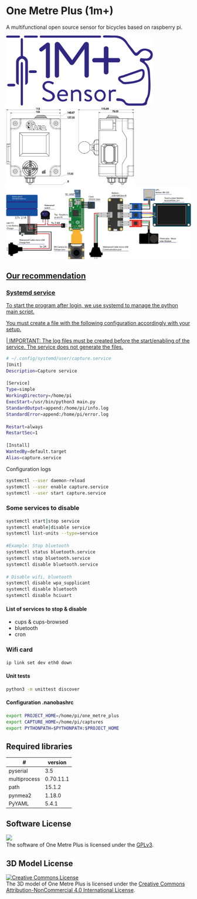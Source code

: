 # One Metre Plus (1m+)

A multifunctional open source sensor for bicycles based on raspberry pi.

<a href="https://github.com/LAEQ/OneMetrePlus/blob/master/ressources/Logo_One_Meter_Plus.png"><img src="https://github.com/LAEQ/OneMetrePlus/blob/master/ressources/Logo_One_Meter_Plus.png" width="400"/>
  <a href="https://github.com/LAEQ/OneMetrePlus/blob/master/ressources/Plan_One_metre_plus.png">
  <img src="https://github.com/LAEQ/OneMetrePlus/blob/master/ressources/Plan_One_metre_plus.png" width="350"/>
<a href="https://github.com/LAEQ/OneMetrePlus/blob/master/ressources/Schema.png">
  <img src="https://github.com/LAEQ/OneMetrePlus/blob/master/ressources/Schema.png" width="800"/>
  
## Our recommendation
### Systemd service  

To start the program after login, we use systemd to manage the python main script.

You must create a file with the following configuration accordingly with your setup. 

| IMPORTANT: The log files must be created before the start/enabling of the service. The service does not generate the files.
```bash
# ~/.config/systemd/user/capture.service
[Unit]
Description=Capture service

[Service]
Type=simple
WorkingDirectory=/home/pi
ExecStart=/usr/bin/python3 main.py
StandardOutput=append:/home/pi/info.log
StandardError=append:/home/pi/error.log

Restart=always
RestartSec=1

[Install]
WantedBy=default.target
Alias=capture.service
```

Configuration logs
```bash
systemctl --user daemon-reload
systemctl --user enable capture.service
systemctl --user start capture.service
```

### Some services to disable 

```bash
systemctl start|stop service
systemctl enable|disable service
systemctl list-units --type=service

#Example: Stop bluetooth
systemctl status bluetooth.service
systemctl stop bluetooth.service
systemctl disable bluetooth.service

# Disable wifi, bluetooth
systemctl disable wpa_supplicant
systemctl disable bluetooth
systemctl disable hciuart
```

#### List of services to stop & disable
- cups & cups-browsed
- bluetooth
- cron 

### Wifi card
```bash
ip link set dev eth0 down
```

#### Unit tests
```bash
python3 -m unittest discover
```

#### Configuration .nanobashrc
```bash
export PROJECT_HOME=/home/pi/one_metre_plus
export CAPTURE_HOME=/home/pi/captures
export PYTHONPATH=$PYTHONPATH:$PROJECT_HOME
```
  
## Required libraries

| # | version |
| --- | --- |
| pyserial  | 3.5 |
| multiprocess  | 0.70.11.1|
| path  | 15.1.2 |
| pynmea2  | 1.18.0 | 
| PyYAML  | 5.4.1 |
  
## Software License
  <a href="https://www.gnu.org/licenses/quick-guide-gplv3.html"><img src="https://www.gnu.org/graphics/gplv3-127x51.png" width="100"/></a><br />The software of One Metre Plus is licensed under the <a rel="license" href="https://www.gnu.org/licenses/quick-guide-gplv3.html">GPLv3</a>.
    

## 3D Model License
  


  <a rel="license" href="http://creativecommons.org/licenses/by-nc/4.0/"><img alt="Creative Commons License" style="border-width:0" src="https://i.creativecommons.org/l/by-nc/4.0/88x31.png" width="100" /></a><br />The 3D model of One Metre Plus is licensed under the <a rel="license" href="http://creativecommons.org/licenses/by-nc/4.0/">Creative Commons Attribution-NonCommercial 4.0 International License</a>.

